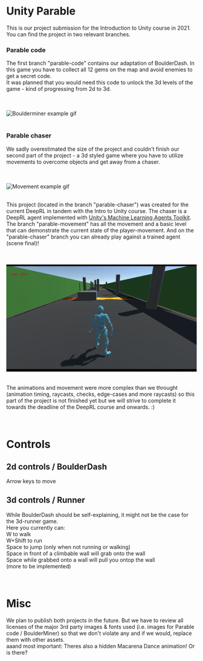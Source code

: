 # Unity Parable
This is our project submission for the Introduction to Unity course in 2021.<br>
You can find the project in two relevant branches.

<h3>Parable code</h3>
The first branch "parable-code" contains our adaptation of BoulderDash. In this game you have to collect all 12 gems on the map and avoid enemies to get a secret code.<br> It was planned that you would need this code to unlock the 3d levels of the game - kind of progressing from 2d to 3d.

<br><br>![Boulderminer example gif](https://github.com/michael-ra/unity-parable/blob/main/boulderminer.gif)<br><br>

<h3>Parable chaser</h3>

We sadly overestimated the size of the project and couldn't finish our second part of the project - a 3d styled game where you have to utilize movements to overcome objects and get away from a chaser. 

<br><br>![Movement example gif](https://github.com/michael-ra/unity-parable/blob/main/movement-course.gif)<br><br>

This project (located in the branch "parable-chaser") was created for the current DeepRL in tandem with the Intro to Unity course. The chaser is a DeepRL agent implemented with [Unity's Machine Learning Agents Toolkit](https://github.com/Unity-Technologies/ml-agents).
<br> The branch "parable-movement" has all the movement and a basic level that can demonstrate the current state of the player-movement. And on the "parable-chaser" branch you can already play against a trained agent (scene final)!

<br><br>![Chaser example gif](https://github.com/michael-ra/unity-parable/blob/main/parable-chaser.gif)<br><br>

The animations and movement were more complex than we throught (animation timing, raycasts, checks, edge-cases and more raycasts) so this part of the project is not finished yet but we will strive to complete it towards the deadline of the DeepRL course and onwards. :)
<br>
<br><br>

# Controls

<h2>2d controls / BoulderDash</h2>
Arrow keys to move

<h2>3d controls / Runner</h2>
While BoulderDash should be self-explaining, it might not be the case for the 3d-runner game. <br> Here you currently can: <br>
W to walk <br>
W+Shift to run <br>
Space to jump (only when not running or walking) <br>
Space in front of a climbable wall will grab onto the wall <br>
Space while grabbed onto a wall will pull you ontop the wall <br>
(more to be implemented) <br>
<br>
<br>

# Misc

We plan to publish both projects in the future. But we have to review all licenses of the major 3rd party images & fonts used (i.e. images for Parable code / BoulderMiner) so that we don't violate any and if we would, replace them with other assets.
<br>
aaand most important: Theres also a hidden Macarena Dance animation! Or is there?
